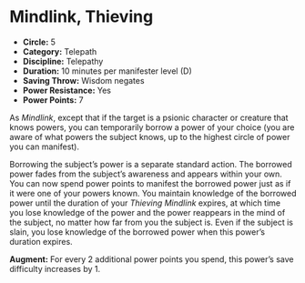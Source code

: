 # Mindlink, Thieving

- **Circle:** 5
- **Category:** Telepath
- **Discipline:** Telepathy
- **Duration:** 10 minutes per manifester level (D)
- **Saving Throw:** Wisdom negates
- **Power Resistance:** Yes
- **Power Points:** 7

As *Mindlink*, except that if the target is a psionic character or creature that knows powers, you can temporarily borrow a power of your choice (you are aware of what powers the subject knows, up to the highest circle of power you can manifest).

Borrowing the subject’s power is a separate standard action. The borrowed power fades from the subject’s awareness and appears within your own. You can now spend power points to manifest the borrowed power just as if it were one of your powers known. You maintain knowledge of the borrowed power until the duration of your *Thieving Mindlink* expires, at which time you lose knowledge of the power and the power reappears in the mind of the subject, no matter how far from you the subject is. Even if the subject is slain, you lose knowledge of the borrowed power when this power’s duration expires.

**Augment:** For every 2 additional power points you spend, this power’s save difficulty increases by 1.
